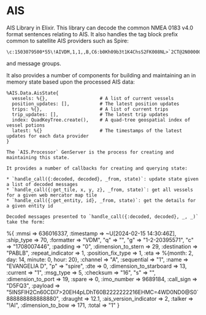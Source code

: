 # AIS

AIS Library in Elixir. This library can decode the common NMEA 0183 v4.0 format sentences relating to AIS. It also handles
the tag block prefix common to satellite AIS providers such as Spire:
```
\c:1503079500*55\!AIVDM,1,1,,B,C6:b0Kh09b3t1K4ChsS2FK008NL>`2CT@2N000000000S4h8S400,0*50
```
and message groups. 

It also provides a number of components for building and maintaining an in memory state based upon the processed AIS data:

```
%AIS.Data.AisState{
  vessels: %{},                   # A list of current vessels
  position_updates: [],           # The latest position updates
  trips: %{},                     # A list of current trips
  trip_updates: [],               # The latest trip updates
  index: QuadKeyTree.create(),    # A quad-tree geospatial index of vessel potions
  latest: %{}                     # The timestamps of the latest updates for each data provider
}

The `AIS.Processor` GenServer is the process for creating and maintaining this state.

It provides a number of callbacks for creating and querying state:

* `handle_call({:decoded, decoded}, _from, state)`: update state given a list of decoded messages
* `handle_call({:get_tile, x, y, z}, _from, state)`: get all vessels for a given web mercator map tile
* `handle_call({:get_entity, id}, _from, state)`: get the details for a given entity id

Decoded messages presented to `handle_call({:decoded, decoded}, _, _)` take the form:
```
%{
  :mmsi => 636016337,
  :timestamp => ~U[2024-02-15 14:30:46Z],
  :ship_type => 70,
  :formatter => "VDM",
  "q" => "",
  "g" => "1-2-20395571",
  "c" => "1708007446",
  :padding => "0",
  :dimension_to_stern => 29,
  :destination => "PABLB",
  :repeat_indicator => 1,
  :position_fix_type => 1,
  :eta => %{month: 2, day: 14, minute: 0, hour: 20},
  :channel => "A",
  :sequential => "1",
  :name => "EVANGELIA D",
  "p" => "spire",
  :dte => 0,
  :dimension_to_starboard => 13,
  :current => "1",
  :msg_type => 5,
  :checksum => "16",
  "s" => "",
  :dimension_to_port => 19,
  :spare => 0,
  :imo_number => 9689184,
  :call_sign => "D5FQ3",
  :payload => "5INSFlH2Cn60CDI7>20EH4pLDhT60B2222222216EHMC=4WD0ND0@S0`888888888888880",
  :draught => 12.1,
  :ais_version_indicator => 2,
  :talker => "!AI",
  :dimension_to_bow => 171,
  :total => "1"
}
```